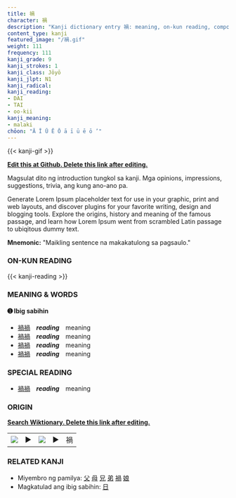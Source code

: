 ```yaml
---
title: 禍
character: 禍
description: "Kanji dictionary entry 禍: meaning, on-kun reading, compounds, origin, related kanji"
content_type: kanji
featured_image: "/禍.gif"
weight: 111
frequency: 111
kanji_grade: 9
kanji_strokes: 1
kanji_class: Jōyō
kanji_jlpt: N1
kanji_radical: 
kanji_reading: 
- DAI
- TAI
- oo-kii
kanji_meaning:
- malaki
chōon: "Ā Ī Ū Ē Ō ā ī ū ē ō ’"
---
```

[//]: # (Don't edit the line below. Kanji animated GIF code is automatically generated.)
{{< kanji-gif >}}

[//]: # (Edit below this line.)

**[Edit this at Github. Delete this link after editing.](https://github.com/tim0g/tim/tree/main/content/kanji/禍/index.md)**

Magsulat dito ng introduction tungkol sa kanji. Mga opinions, impressions, suggestions, trivia, ang kung ano-ano pa.

Generate Lorem Ipsum placeholder text for use in your graphic, print and web layouts, and discover plugins for your favorite writing, design and blogging tools. Explore the origins, history and meaning of the famous passage, and learn how Lorem Ipsum went from scrambled Latin passage to ubiqitous dummy text.
 
**Mnemonic:** "Maikling sentence na makakatulong sa pagsaulo."

### ON-KUN READING

[//]: # (Don't edit the line below. ON-KUN READING code is automatically generated.)
{{< kanji-reading >}}

### MEANING & WORDS

#### ➊ **Ibig sabihin**
  - [禍](../禍)[禍](../禍)　***reading***　meaning
  - [禍](../禍)[禍](../禍)　***reading***　meaning
  - [禍](../禍)[禍](../禍)　***reading***　meaning
  - [禍](../禍)[禍](../禍)　***reading***　meaning

### SPECIAL READING
  - [禍](../禍)[禍](../禍)　***reading***　meaning

### ORIGIN

**[Search Wiktionary. Delete this link after editing.](https://wiktionary.org/wiki/禍)**
<table class="kanji-table"><tr><td>
<img src="60px-禍-bronze.svg.png">
</td><td>▶</td><td>
<img src="60px-禍-oracle.svg.png">
</td><td>▶</td>
<td class="kanji-origin">禍</td>
</tr></table>

### RELATED KANJI
- Miyembro ng pamilya: [父](../父) [母](../母) [兄](../兄) [弟](../弟) [禍](../禍) [娘](../娘)
- Magkatulad ang ibig sabihin: [日](../日)
